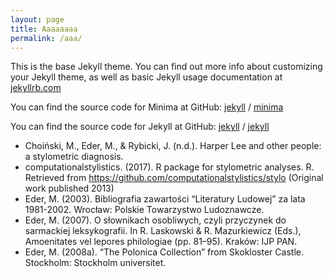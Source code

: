 ```yaml
---
layout: page
title: Aaaaaaaa
permalink: /aaa/
---
```


This is the base Jekyll theme. You can find out more info about customizing your Jekyll theme, as well as basic Jekyll usage documentation at [jekyllrb.com](https://jekyllrb.com/)

You can find the source code for Minima at GitHub:
[jekyll][jekyll-organization] /
[minima](https://github.com/jekyll/minima)

You can find the source code for Jekyll at GitHub:
[jekyll][jekyll-organization] /
[jekyll](https://github.com/jekyll/jekyll)


[jekyll-organization]: https://github.com/jekyll


* Choiński, M., Eder, M., & Rybicki, J. (n.d.). Harper Lee and other people: a stylometric diagnosis.
* computationalstylistics. (2017). R package for stylometric analyses. R. Retrieved from https://github.com/computationalstylistics/stylo (Original work published 2013)
* Eder, M. (2003). Bibliografia zawartości “Literatury Ludowej” za lata 1981-2002. Wrocław: Polskie Towarzystwo Ludoznawcze.
* Eder, M. (2007). O słownikach osobliwych, czyli przyczynek do sarmackiej leksykografii. In R. Laskowski & R. Mazurkiewicz (Eds.), Amoenitates vel lepores philologiae (pp. 81–95). Kraków: IJP PAN.
* Eder, M. (2008a). “The Polonica Collection” from Skokloster Castle. Stockholm: Stockholm universitet.

